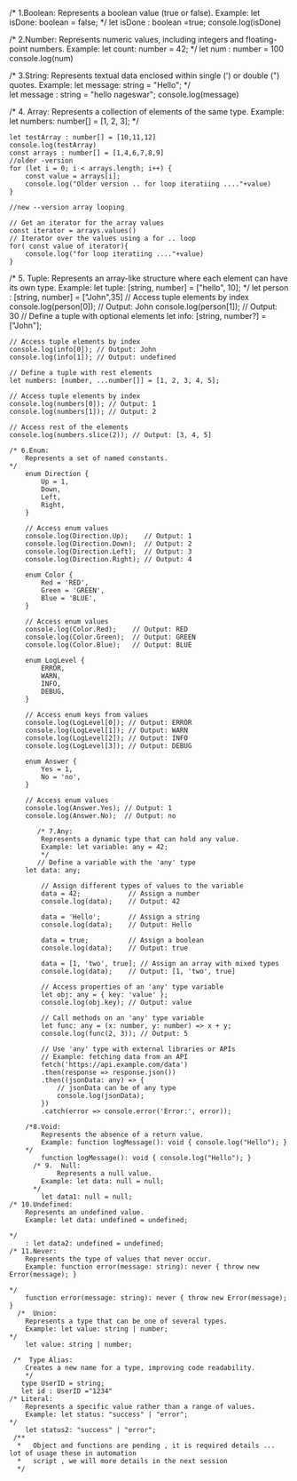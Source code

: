   
/*      1.Boolean:
        Represents a boolean value (true or false).
        Example: let isDone: boolean = false;
*/
    let isDone : boolean =true;
    console.log(isDone)

  /*    2.Number:
        Represents numeric values, including integers and floating-point numbers.
        Example: let count: number = 42;
*/
    let num : number = 100
    console.log(num)


 /*    3.String:
        Represents textual data enclosed within single (') or double (") quotes.
        Example: let message: string = "Hello";
 */   
    let message : string = "hello nageswar";
    console.log(message)
 
  /*  4. Array:
        Represents a collection of elements of the same type.
        Example: let numbers: number[] = [1, 2, 3];
  */

    let testArray : number[] = [10,11,12]
    console.log(testArray)
    const arrays : number[] = [1,4,6,7,8,9]
    //older -version
    for (let i = 0; i < arrays.length; i++) {
        const value = arrays[i];
        console.log("Older version .. for loop iteratiing ...."+value)
    }

    //new --version array looping

    // Get an iterator for the array values 
    const iterator = arrays.values()
    // Iterator over the values using a for .. loop 
    for( const value of iterator){
        console.log("for loop iteratiing ...."+value)
    }

  /*   5. Tuple:
        Represents an array-like structure where each element can have its own type.
        Example: let tuple: [string, number] = ["hello", 10];
  */
    let person : [string, number] = ["John",35]
    // Access tuple elements by index
    console.log(person[0]); // Output: John
    console.log(person[1]); // Output: 30
    // Define a tuple with optional elements
    let info: [string, number?] = ["John"];

    // Access tuple elements by index
    console.log(info[0]); // Output: John
    console.log(info[1]); // Output: undefined

    // Define a tuple with rest elements
    let numbers: [number, ...number[]] = [1, 2, 3, 4, 5];

    // Access tuple elements by index
    console.log(numbers[0]); // Output: 1
    console.log(numbers[1]); // Output: 2

    // Access rest of the elements
    console.log(numbers.slice(2)); // Output: [3, 4, 5]

    /* 6.Enum:
        Represents a set of named constants.
    */
        enum Direction {
            Up = 1,
            Down,
            Left,
            Right,
        }
        
        // Access enum values
        console.log(Direction.Up);    // Output: 1
        console.log(Direction.Down);  // Output: 2
        console.log(Direction.Left);  // Output: 3
        console.log(Direction.Right); // Output: 4

        enum Color {
            Red = 'RED',
            Green = 'GREEN',
            Blue = 'BLUE',
        }
        
        // Access enum values
        console.log(Color.Red);    // Output: RED
        console.log(Color.Green);  // Output: GREEN
        console.log(Color.Blue);   // Output: BLUE

        enum LogLevel {
            ERROR,
            WARN,
            INFO,
            DEBUG,
        }
        
        // Access enum keys from values
        console.log(LogLevel[0]); // Output: ERROR
        console.log(LogLevel[1]); // Output: WARN
        console.log(LogLevel[2]); // Output: INFO
        console.log(LogLevel[3]); // Output: DEBUG

        enum Answer {
            Yes = 1,
            No = 'no',
        }
        
        // Access enum values
        console.log(Answer.Yes); // Output: 1
        console.log(Answer.No);  // Output: no

           /* 7.Any:
            Represents a dynamic type that can hold any value.
            Example: let variable: any = 42;
            */
           // Define a variable with the 'any' type
        let data: any;

            // Assign different types of values to the variable
            data = 42;            // Assign a number
            console.log(data);    // Output: 42

            data = 'Hello';       // Assign a string
            console.log(data);    // Output: Hello

            data = true;          // Assign a boolean
            console.log(data);    // Output: true

            data = [1, 'two', true]; // Assign an array with mixed types
            console.log(data);    // Output: [1, 'two', true]

            // Access properties of an 'any' type variable
            let obj: any = { key: 'value' };
            console.log(obj.key); // Output: value

            // Call methods on an 'any' type variable
            let func: any = (x: number, y: number) => x + y;
            console.log(func(2, 3)); // Output: 5

            // Use 'any' type with external libraries or APIs
            // Example: fetching data from an API
            fetch('https://api.example.com/data')
            .then(response => response.json())
            .then((jsonData: any) => {
                // jsonData can be of any type
                console.log(jsonData);
            })
            .catch(error => console.error('Error:', error));

        /*8.Void:
            Represents the absence of a return value.
            Example: function logMessage(): void { console.log("Hello"); }
        */
            function logMessage(): void { console.log("Hello"); }
          /* 9.  Null:
                Represents a null value.
            Example: let data: null = null;
          */
            let data1: null = null;
    /* 10.Undefined:
        Represents an undefined value.
        Example: let data: undefined = undefined;

    */
        : let data2: undefined = undefined;
    /* 11.Never: 
        Represents the type of values that never occur.
        Example: function error(message: string): never { throw new Error(message); }
        
    */
        function error(message: string): never { throw new Error(message); }
      /*  Union:
        Represents a type that can be one of several types.
        Example: let value: string | number;
    */ 
        let value: string | number;

     /*  Type Alias:
        Creates a new name for a type, improving code readability.
        */
       type UserID = string;
       let id : UserID ="1234"
    /* Literal: 
        Represents a specific value rather than a range of values.
        Example: let status: "success" | "error";
    */
        let status2: "success" | "error";
     /**
      *   Object and functions are pending , it is required details ... lot of usage these in automation 
      *   script , we will more details in the next session 
      */
